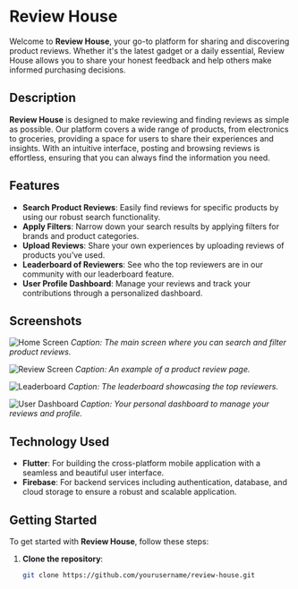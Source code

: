 # Review House

Welcome to **Review House**, your go-to platform for sharing and discovering product reviews. Whether it's the latest gadget or a daily essential, Review House allows you to share your honest feedback and help others make informed purchasing decisions.

## Description

**Review House** is designed to make reviewing and finding reviews as simple as possible. Our platform covers a wide range of products, from electronics to groceries, providing a space for users to share their experiences and insights. With an intuitive interface, posting and browsing reviews is effortless, ensuring that you can always find the information you need.

## Features

- **Search Product Reviews**: Easily find reviews for specific products by using our robust search functionality.
- **Apply Filters**: Narrow down your search results by applying filters for brands and product categories.
- **Upload Reviews**: Share your own experiences by uploading reviews of products you’ve used.
- **Leaderboard of Reviewers**: See who the top reviewers are in our community with our leaderboard feature.
- **User Profile Dashboard**: Manage your reviews and track your contributions through a personalized dashboard.

## Screenshots

![Home Screen](screenshots/home_screen.png)
*Caption: The main screen where you can search and filter product reviews.*

![Review Screen](screenshots/review_screen.png)
*Caption: An example of a product review page.*

![Leaderboard](screenshots/leaderboard.png)
*Caption: The leaderboard showcasing the top reviewers.*

![User Dashboard](screenshots/user_dashboard.png)
*Caption: Your personal dashboard to manage your reviews and profile.*

## Technology Used

- **Flutter**: For building the cross-platform mobile application with a seamless and beautiful user interface.
- **Firebase**: For backend services including authentication, database, and cloud storage to ensure a robust and scalable application.

## Getting Started

To get started with **Review House**, follow these steps:

1. **Clone the repository**:
   ```bash
   git clone https://github.com/yourusername/review-house.git
